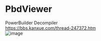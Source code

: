 # PbdViewer
 PowerBuilder Decompiler  
 https://bbs.kanxue.com/thread-247372.htm  
 ![image](https://bbs.kanxue.com/upload/attach/201810/81478_VNW5MEJ4B64CCFQ.jpg)
